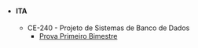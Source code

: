 - #### ITA
  - CE-240 - Projeto de Sistemas de Banco de Dados   
    -  [Prova Primeiro Bimestre](https://stra-uss.github.io/assets/ce-240-projeto-de-sistemas-de-banco-de-dados-prova-01.pdf)
